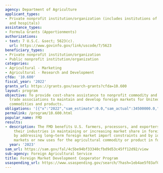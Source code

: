 ```yaml
---
agency: Department of Agriculture
applicant_types:
- Private nonprofit institution/organization (includes institutions of higher education
  and hospitals)
assistance_types:
- Formula Grants (Apportionments)
authorizations:
- text: 7 U.S.C. &sect; 5623(c).
  url: https://www.govinfo.gov/link/uscode/7/5623
beneficiary_types:
- Private nonprofit institution/organization
- Public nonprofit institution/organization
categories:
- Agricultural - Marketing
- Agricultural - Research and Development
cfda: '10.600'
fiscal_year: '2022'
grants_url: https://grants.gov/search-grants?cfda=10.600
layout: program
objective: To provide cost-share assistance to nonprofit commodity and agricultural
  trade associations to maintain and develop foreign markets for United States agricultural
  commodities and products.
obligations: '[{"x":"2022","sam_estimate":0.0,"sam_actual":34500000.0,"usa_spending_actual":31915169.87},{"x":"2023","sam_estimate":34500000.0,"sam_actual":0.0,"usa_spending_actual":29999358.82},{"x":"2024","sam_estimate":34500000.0,"sam_actual":0.0,"usa_spending_actual":28080365.4}]'
permalink: /program/10.600.html
popular_name: FMD
results:
- description: The FMD benefits U.S. farmers, processors, and exporters by assisting
    their industries in maintaining or increasing market share in foreign markets
    by addressing long–term foreign market import constraints and by identifying new
    markets or new uses for the agricultural commodity or product in foreign markets.
  year: '2023'
sam_url: https://sam.gov/fal/4c5be94bf33340cfbd9d53c45ff12d92/view
sub-agency: Foreign Agricultural Service
title: Foreign Market Development Cooperator Program
usaspending_url: https://www.usaspending.gov/search/?hash=1eb4ae5f03af049ec8b94d62496b9ae1
---
```

